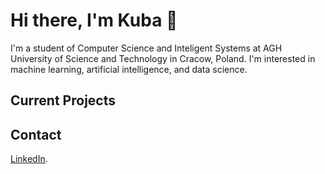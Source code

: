 
# Hi there, I'm Kuba 👋

I'm a student of Computer Science and Inteligent Systems at AGH University of Science and Technology in Cracow, Poland. I'm interested in machine learning, artificial intelligence, and data science. 
<!---This GitHub profile is a place where I share my projects and learning experiences related to these topics. 

## Projects

Here are some of the projects I have worked on:
<!---
- [Project 1](link): A project where I implemented a machine learning algorithm to predict the stock prices of a company. 
- [Project 2](link): An analysis of a dataset on customer churn in a telecommunications company using data science techniques.
- [Project 3](link): A deep learning project where I trained a neural network to recognize handwritten digits using the MNIST dataset. --->
<!---
## Learning

I'm constantly learning new things in the field of ML, AI, and data science. Here are some of the resources I have found useful:

- [Resource 1](link): A book that provides an introduction to machine learning.
- [Resource 2](link): An online course on deep learning.
- [Resource 3](link): A blog post on data visualization techniques.
Feel free to reach out to me if you have any questions or if you'd like to collaborate on a project related to ML, AI, or data science. You can contact me via 
--->

## Current Projects

## Contact

 [LinkedIn](https://www.linkedin.com/in/jakub-konieczny-285939226/).

<!--
### Hi there 👋
 :snowflake:
 Projekt-Maze :chart_with_upwards_trend:
Strona:

 https://kubakonieczny.github.io/
 
 https://kubakonieczny.github.io/KubaKonieczny/
 
 --->
<!--
**KubaKonieczny/KubaKonieczny** is a ✨ _special_ ✨ repository because its `README.md` (this file) appears on your GitHub profile.

Here are some ideas to get you started:

- 🔭 I’m currently working on ...
- 🌱 I’m currently learning ...
- 👯 I’m looking to collaborate on ...
- 🤔 I’m looking for help with ...
- 💬 Ask me about ...
- 📫 How to reach me: ...
- 😄 Pronouns: ...
- ⚡ Fun fact: ...
-->
